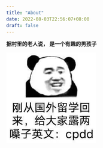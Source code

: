```yaml
---
title: "About"
date: 2022-08-03T22:56:07+08:00
draft: false
---
```


**据村里的老人说， 是一个有趣的男孩子**

![img](./IMG_4002.JPG)